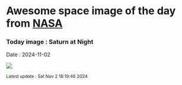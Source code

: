 
# Awesome space image of the day from [NASA](https://api.nasa.gov/)

### Today image : Saturn at Night
Date : 2024-11-02

![](https://apod.nasa.gov/apod/image/2411/LastRingPortrait_Cassini_1080.jpg)

<small>Latest update : Sat Nov  2 18:19:46 2024</small>
        